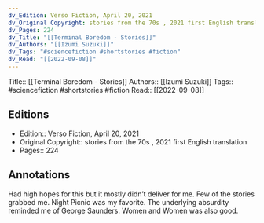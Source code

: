 ```yaml
---
dv_Edition: Verso Fiction, April 20, 2021
dv_Original Copyright: stories from the 70s , 2021 first English translation
dv_Pages: 224
dv_Title: "[[Terminal Boredom - Stories]]"
dv_Authors: "[[Izumi Suzuki]]"
dv_Tags: "#sciencefiction #shortstories #fiction"
dv_Read: "[[2022-09-08]]"
---
```

Title:: [[Terminal Boredom - Stories]]
Authors:: [[Izumi Suzuki]]
Tags:: #sciencefiction #shortstories #fiction 
Read:: [[2022-09-08]]

## Editions
- Edition:: Verso Fiction, April 20, 2021
- Original Copyright:: stories from the 70s , 2021 first English translation
- Pages:: 224

## Annotations

Had high hopes for this but it mostly didn’t deliver for me. Few of the stories grabbed me. Night Picnic was my favorite. The underlying absurdity reminded me of George Saunders. Women and Women was also good.